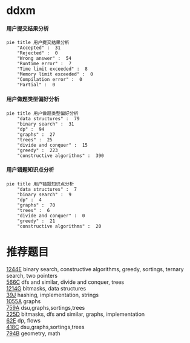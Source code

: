 # ddxm

<!-- tabs:start -->



#### **用户提交结果分析**

```mermaid
pie title 用户提交结果分析
    "Accepted" :  31
    "Rejected" :  0
    "Wrong answer" :  54
    "Runtime error" :  7
    "Time limit exceeded" :  8
    "Memory limit exceeded" :  0
    "Compilation error" :  0
    "Partial" :  0
```

#### **用户做题类型偏好分析**

```mermaid
pie title 用户做题类型偏好分析
    "data structures" :  79
    "binary search" :  31
    "dp" :  94
    "graphs" :  27
    "trees" :  25
    "divide and conquer" :  15
    "greedy" :  223
    "constructive algorithms" :  390
```
#### **用户错题知识点分析**

```mermaid
pie title 用户错题知识点分析
    "data structures" :  7
    "binary search" :  9
    "dp" :  4
    "graphs" :  70
    "trees" :  6
    "divide and conquer" :  0
    "greedy" :  21
    "constructive algorithms" :  20
```



<!-- tabs:end -->
# 推荐题目
[1244E](https://codeforces.com/contest/1244/problem/E)		binary search,
                        constructive algorithms,
                        greedy,
                        sortings,
                        ternary search,
                        two pointers		  
[566C](https://codeforces.com/contest/566/problem/C)		dfs and similar,
                        divide and conquer,
                        trees		  
[1214G](https://codeforces.com/contest/1214/problem/G)		bitmasks,
                        data structures		  
[39J](https://codeforces.com/contest/39/problem/J)		hashing,
                        implementation,
                        strings		  
[1055A](https://codeforces.com/contest/1055/problem/A)		graphs		  
[759A](https://codeforces.com/contest/759/problem/A)		dsu,graphs,sortings,trees		  
[225D](https://codeforces.com/contest/225/problem/D)		bitmasks,
                        dfs and similar,
                        graphs,
                        implementation		  
[62E](https://codeforces.com/contest/62/problem/E)		dp,
                        flows		  
[418C](https://codeforces.com/contest/418/problem/C)		dsu,graphs,sortings,trees		  
[794B](https://codeforces.com/contest/794/problem/B)		geometry,
                        math		  
